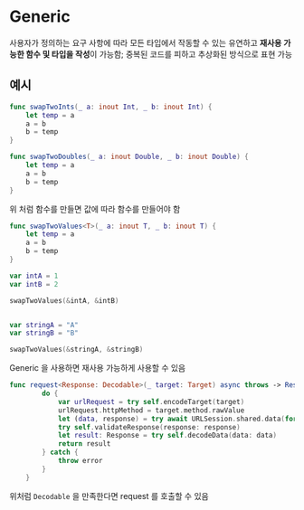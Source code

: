 # Generic

사용자가 정의하는 요구 사항에 따라 모든 타입에서 작동할 수 있는 유연하고 **재사용 가능한 함수 및 타입을 작성**이 가능함; 중복된 코드를 피하고 추상화된 방식으로 표현 가능



## 예시

```swift
func swapTwoInts(_ a: inout Int, _ b: inout Int) {
    let temp = a
    a = b
    b = temp
}

func swapTwoDoubles(_ a: inout Double, _ b: inout Double) {
    let temp = a
    a = b
    b = temp
}
```

위 처럼 함수를 만들면 값에 따라 함수를 만들어야 함



```swift
func swapTwoValues<T>(_ a: inout T, _ b: inout T) {
    let temp = a
    a = b
    b = temp
}

var intA = 1
var intB = 2

swapTwoValues(&intA, &intB)


var stringA = "A"
var stringB = "B"

swapTwoValues(&stringA, &stringB)
```

Generic 을 사용하면 재사용 가능하게 사용할 수 있음



```swift
func request<Response: Decodable>(_ target: Target) async throws -> Response {
        do {
            var urlRequest = try self.encodeTarget(target)
            urlRequest.httpMethod = target.method.rawValue
            let (data, response) = try await URLSession.shared.data(for: urlRequest)
            try self.validateResponse(response: response)
            let result: Response = try self.decodeData(data: data)
            return result
        } catch {
            throw error
        }
    }
```

위처럼 `Decodable` 을 만족한다면 request 를 호출할 수 있음
